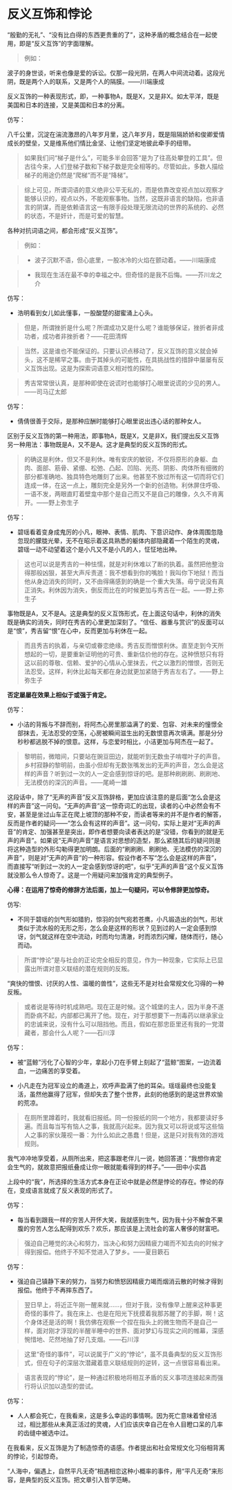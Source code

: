 # 反义互饰和悖论

“殷勤的无礼”、“没有比白得的东西更贵重的了”，这种矛盾的概念结合在一起使用，即是“反义互饰”的字面理解。

>例如：

波子的身世谈，听来也像是爱的诉讼。仅那一段光阴，在两人中间流动着。这段光阴，既是两个人的联系，又是两个人的隔膜。——川端康成

反义互饰的一种表现形式，即，一种事物A，既是X，又是非X。如太平洋，既是美国和日本的连接，又是美国和日本的分离。

仿写：

八千公里，沉淀在湍流激昂的八年岁月里，这八年岁月，既是阻隔娇娇和俊卿爱情成长的壁垒，又是维系他们情比金坚、让他们坚定地彼此牵手的纽带。

>如果我们问“梯子是什么”，可能多半会回答“是为了往高处攀登的工具”。但古往今来，人们登梯子数和下梯子数是完全相等的。尽管如此，多数人描绘梯子的用途仍然是“爬梯”而不是“降梯”。

>综上可见，所谓词语的意义绝非公平无私的，而是依靠改变视点加以观察才能够认识的，视点以外，不能观察事物。当然，这既非语言的缺陷，也非语言的阴谋，而是依赖语言这一有限手段处理无限流动的世界的系统的、必然的状态，不是奸计，而是可爱的智慧。

各种对抗词语之间，都会形成“反义互饰”。

>例如：

>- 波子沉默不语，但心底里，一股冰冷的火焰在颤动着。——川端康成

>- 我现在生活在最不幸的幸福之中。但奇怪的是我不后悔。——芥川龙之介

仿写：

- 浩明看到女儿如此懂事，一股酸楚的甜蜜涌上心头。

>但是，所谓挫折是什么呢？所谓成功又是什么呢？谁能够保证，挫折者非成功者，成功者非挫折者？——花田清辉

>当然，这是谁也不能保证的。只要认识点移动了，反义互饰的意义就会掉头，这不是稀罕之事。由于其掉头的可能性，在具挑战性的措辞中屡屡有反义互饰出现。这是为探索词语意义相对性的探险。

>秀吉常常很认真，是那种即使在说谎时也能够打心眼里说谎的少见的男人。——司马辽太郎

仿写：

- 倩倩很善于交际，是那种应酬时能够打心眼里说出违心话的那种女人。


区别于反义互饰的第一种用法，即事物A，既是X，又是非X，我们提出反义互饰另一种用法：事物既是A，又不是A。这才是典型的反义互饰的形式。

>的确这是利休，但又不是利休。唯有安庆的敏锐，不仅将原形的身躯、血肉、面部、筋骨、紧绷、松弛、凸起、凹陷、光亮、阴影、肉体所有细微的部分都准确地、独具特色地雕刻了出来。他甚至不放过所有这一切而将它们连成一体，在这一点上，雕刻完全是另外一个新的创造物。利休屏住呼吸、一语不发，两眼直盯着壁龛中那个是自己而又不是自己的雕像，久久不肯离开。——野上弥生子

仿写：

- 碧瑶看着变身成鬼厉的小凡，眼神、表情、肌肉、下意识动作、身体周围忽隐忽现的朦胧光晕，无不在昭示着这具熟悉的躯体内部隐藏着一个陌生的灵魂，碧瑶一动不动望着这个是小凡又不是小凡的人，怔怔地出神。

>这也可以说是秀吉的一种怯懦，就是对利休难以了断的执着。虽然把他整治得那般凶狠，甚至大声斥责道：我不想看到你的嘴脸！我叫你下地狱！而当他从身边消失的同时，又不由得痛感到的确是一个重大失落。毋宁说没有真正消失。利休因为消失，倒反而比在的时候更加与秀吉在一起。——野上弥生子

事物既是A，又不是A。这是典型的反义互饰形式，在上面这句话中，利休的消失既是确实的消失，同时在秀吉的心里更加深刻了。“信任、器重与赏识”的反面可以是“恨”，秀吉留“恨”在心中，反而更加与利休在一起。

>而且秀吉的执着，与亲切或眷恋绝缘。秀吉反而憎恨利休。直至走到今天所想起的一切，是要重新证明他的可贵、重新估价他的存在。这种愤怒只有将这以前的尊敬、信赖、爱护的心情从心里抹去，代之以激烈的憎恨，否则无法忍受。这样，利休比起每天都在身边就更加紧随于秀吉左右了。——野上弥生子

**否定屡屡在效果上相似于或强于肯定。**

仿写：

- 小洁的背叛与不辞而别，将阿杰心房里那溢满了的爱、包容、对未来的憧憬全部抹去，无法忍受的空荡，心房被瞬间滋生出的无数恨意再次填满。那是分分秒秒都逃脱不掉的恨意。这样，与恋爱时相比，小洁更加与阿杰在一起了。

>黎明前，微暗间，只要站在豌豆田边，就能听到无数虫子啃噬叶子的声音。乡村寂静的黎明前，由虽小但却有无数张嘴发出的无声的声音，怎么会是这样的声音？听到过一次的人一定会感到惊讶的吧。是那种刷刷刷、刷刷地、无法模仿的深沉的声音。——尾崎一雄

这段话中，除了“无声的声音”反义互饰辞格，更加应该注意的是后面“怎么会是这样的声音”这一问句。“无声的声音”这一惊奇词汇的出现，读者的心中必然会有不安，甚至是坐过山车正在爬上坡顶的那种不安，而读者等来的并不是作者的解答，反而是作者的疑问——“怎么会有这样的声音”。这一问句，实际上是对“无声的声音”的肯定、加强甚至是突出，即作者想要向读者表达的是“没错，你看到的就是无声的声音”。如果说“无声的声音”是语言对思想的造型，那么紧随其后的疑问则是将这种造型的外形勾勒得更加明朗。后面的“刷刷刷、刷刷地、无法模仿的深沉的声音”，则是对“无声的声音”的一种形容。假设作者不写“怎么会是这样的声音”，而直接写“听到过一次的人一定会感到惊讶的吧”，似乎“无声的声音”这个反义互饰就没那么令人惊奇了。这是一个用疑问来加强肯定的典型例子。

**心得：在运用了惊奇的修辞方法后面，加上一句疑问，可以令修辞更加惊奇。**

仿写:

* 不同于碧瑶的剑气形如猎豹，惊羽的剑气宛若苍鹰，小凡锻造出的剑气，形状类似于流水般的无形之形，怎么会是这样的形状？见到过的人一定会感到惊讶，剑气就这样在空中流动，时而均匀清澈，时而浓烈闪耀，随体而行，随心而动。



>所谓“悖论”是与社会的正论完全相反的意见，作为一种现象，它实际上已显露出所谓对意义联结的潜在规则的反叛。

“爽快的憎恨、讨厌的人性、温暖的兽性”，这些无不是对社会常规文化习得的一种反叛。

>或者说是等待时机成熟吧。现在正是时候。这个城堡的主人，因为半身不遂而卧病不起，内部都已离开了他。现在，对于那想要下一剂毒药以继承家业的忠诚来说，没有什么可以阻挡他。而且，假如在那忠臣里还有我的一党潜藏者，那会什么人呢？——石川淳

仿写：

- 被“蓝鲸”污化了心智的少年，拿起小刀在手臂上刻起了“蓝鲸”图案，一边流着血，一边痛苦的享受着。

- 小凡走在为冠军设立的甬道上，欢呼声盈满了他的耳朵。瑶瑶最终也没能复活，虽然他赢得了冠军，但却失去了整个世界，此刻的他感到的是这世界欢愉的荒凉。


>在厕所里蹲着时，我就看旧报纸。同一份报纸的同一个地方，我都要读好多遍。而且每当写有恼人之事，我就高兴起来。因为我又可以将说或写这些恼人之事的家伙蔑视一番：为什么如此之愚蠢！但是，这是只对我有效的游戏规则。
>
我气冲冲地享受着，从厕所出来，把这事跟老伴儿一说，她回答道：“我想你肯定会生气的，就故意把报纸叠成让你一眼就能看得到的样子。”——田中小实昌

上段中的“我”，所选择的生活方式本身在正论中就是必然是悖论的存在。悖论的存在，变成语言就成了反义表现的形式了。

仿写：

* 每当看到跟我一样的穷苦人开怀大笑，我就感到生气，因为我十分不解食不果腹的穷苦人怎么配得到欢乐？欢乐，那应该是上流社会的富人奢侈的财富吧。


>强迫自己睡觉的决心和努力，当决心和努力因精疲力竭而不知去向的时候才得到报偿。他终于不知不觉进入了梦乡。——夏目簌石

仿写：

- 强迫自己镇静下来的努力，当努力和愤怒因精疲力竭而烟消云散的时候才得到报偿。他终于不再摔东西了。


>翌日早上，将近正午刚一醒来就……，但对于我，没有像早上醒来这种事更奇怪的事件了。我在床上、也是在阳光下抚摸着我那苏醒了的手脚，啊！这个身体还是活的啊！我仿佛在观察一个捏在指头上的微生物而不是自己一样，面对刚才浮现的半醒半睡中的世界、面对梦幻与现实之间的帷幕，深感惋惜地、茫然地抽了好几支烟。——石川淳

>这里“奇怪的事件”，可以说属于广义的“悖论”，虽不具备典型的反义互饰形式，但在句子的深层次潜藏着意义联结规则的逆转，这一点很容易看出来。

>语言表现的“悖论”，是一种通过积极地将相互矛盾的反义事项连接起来而强行将认识加以造型的尝试。

仿写：

* 人人都会死亡，在我看来，这是多么幸运的事情啊。因为死亡意味着曾经活过，相比那些从未真正活过的灵魂，人们应该庆幸自己在令人目瞪口呆的几率的齿缝中被选中过。

在我看来，反义互饰是为了制造惊奇的语感。作者提出和社会常规文化习俗相背离的悖论，引起惊奇。

“人海中，偏遇上，自然平凡无奇”相遇相恋这种小概率的事件，用“平凡无奇”来形容，是典型的反义互饰。把文章引入哲学范畴。